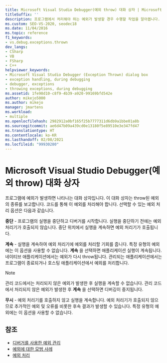 ```yaml
---
title: Microsoft Visual Studio Debugger(예외 throw) 대화 상자 | Microsoft Docs
titleSuffix: ''
description: 프로그램에서 처리해야 하는 예외가 발생할 경우 수행할 작업을 알아봅니다. 다음과 같은 작업을 수행할 수 있습니다. 1) 디버거 중단, 2) 계속 또는 3) 무시.
ms.custom: SEO-VS-2020, seodec18
ms.date: 11/04/2016
ms.topic: reference
f1_keywords:
- vs.debug.exceptions.thrown
dev_langs:
- CSharp
- VB
- FSharp
- C++
helpviewer_keywords:
- Microsoft Visual Studio Debugger (Exception Thrown) dialog box
- exception handling, during debugging
- debugger, exceptions
- throwing exceptions, during debugging
ms.assetid: 1fe98d10-c8f9-4b39-a920-99169bfd542e
author: mikejo5000
ms.author: mikejo
manager: jmartens
ms.workload:
- multiple
ms.openlocfilehash: 2982912a0bf165f25b7777311d6db9a1bbe01a8b
ms.sourcegitcommit: ae6d47b09a439cd0e13180f5e89510e3e347fd47
ms.translationtype: HT
ms.contentlocale: ko-KR
ms.lasthandoff: 02/08/2021
ms.locfileid: "99930280"
---
```

# <a name="microsoft-visual-studio-debugger-exception-thrown-dialog-box"></a>Microsoft Visual Studio Debugger(예외 throw) 대화 상자
프로그램에 예외가 발생하면 나타나는 대화 상자입니다. 이 대화 상자는 throw된 예외의 종류를 보고합니다. 코드를 통해 이 예외를 처리해야 합니다. 선택할 수 있는 예외 처리 옵션은 다음과 같습니다.

 **중단** - 프로그램의 실행을 중단하고 디버거를 시작합니다. 실행을 중단하기 전에는 예외 처리기가 호출되지 않습니다. 중단 위치에서 실행을 계속하면 예외 처리기가 호출됩니다.

 **계속** - 실행을 계속하여 예외 처리기에 예외를 처리할 기회를 줍니다. 특정 유형의 예외에는 이 옵션을 사용할 수 없습니다. **계속** 을 선택하면 애플리케이션 실행이 계속됩니다. 네이티브 애플리케이션에서는 예외가 다시 throw됩니다. 관리되는 애플리케이션에서는 프로그램이 종료되거나 호스팅 애플리케이션에서 예외를 처리합니다.

> [!NOTE]
> 관리 코드에서는 처리되지 않은 예외가 발생한 후 실행을 계속할 수 없습니다. 관리 코드에서 처리되지 않은 예외가 발생한 후 **계속** 을 선택하면 디버깅이 중지됩니다.

 **무시** - 예외 처리기를 호출하지 않고 실행을 계속합니다. 예외 처리기가 호출되지 않으므로 추가적인 예외 및 오류를 비롯한 후속 결과가 발생할 수 있습니다. 특정 유형의 예외에는 이 옵션을 사용할 수 없습니다.

## <a name="see-also"></a>참조
- [디버거를 사용한 예외 관리](../debugger/managing-exceptions-with-the-debugger.md)
- [예외에 대한 모범 사례](/dotnet/standard/exceptions/best-practices-for-exceptions)
- [예외 처리](/cpp/extensions/exception-handling-cpp-component-extensions)